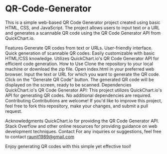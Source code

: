 # QR-Code-Generator
This is a simple web-based QR Code Generator project created using basic HTML, CSS, and JavaScript. The project allows users to input text or a URL and generates a scannable QR code using the QR Code Generator API from QuickChart.io.

Features
Generate QR codes from text or URLs.
User-friendly interface.
Quick generation of scannable QR codes.
Easily customizable with basic HTML/CSS knowledge.
Utilizes QuickChart.io's QR Code Generator API for efficient code generation.
How to Use
Clone the repository to your local machine or download the zip file.
Open index.html in your preferred web browser.
Input the text or URL for which you want to generate the QR code.
Click on the "Generate QR Code" button.
The generated QR code will be displayed on the screen, ready to be scanned.
Dependencies
QuickChart.io's QR Code Generator API: This project utilizes QuickChart.io's API for generating QR codes. No additional dependencies are required.
Contributing
Contributions are welcome! If you'd like to improve this project, feel free to fork this repository, make your changes, and submit a pull request.

Acknowledgments
QuickChart.io for providing the QR Code Generator API.
Stack Overflow and other online resources for providing guidance on web development techniques.
Contact
For any inquiries or suggestions, feel free to contact raunit1989@gmail.com

Enjoy generating QR codes with this simple yet effective tool!
